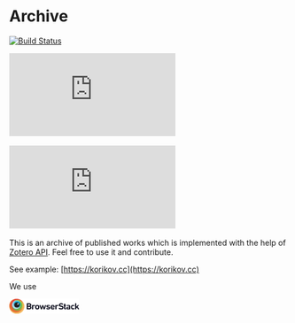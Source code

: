 # Archive

[![Build Status](https://travis-ci.com/ckorikov/archive.svg?branch=master)](https://travis-ci.com/ckorikov/archive)

![Website](https://img.shields.io/website/https/korikov.cc)

![Mozilla HTTP Observatory Grade](https://img.shields.io/mozilla-observatory/grade-score/korikov.cc?publish)

This is an archive of published works which is implemented with the help of [Zotero API](https://www.zotero.org/support/dev/web_api/v3/start). Feel free to use it and contribute.

See example: [https://korikov.cc](https://korikov.cc)

We use

[<img src="img/Browserstack-logo@2x.png" width="25%">](https://www.browserstack.com)